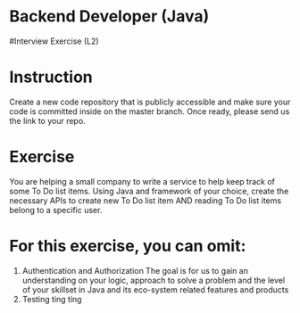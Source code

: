 
# Backend Developer (Java)
#Interview Exercise (L2)
# Instruction
Create a new code repository that is publicly accessible and make sure your code is
committed inside on the master branch. Once ready, please send us the link to your repo.
# Exercise
You are helping a small company to write a service to help keep track of some To Do list
items. Using Java and framework of your choice, create the necessary APIs to create new To
Do list item AND reading To Do list items belong to a specific user.
# For this exercise, you can omit:
1. Authentication and Authorization
The goal is for us to gain an understanding on your logic, approach to solve a problem and
the level of your skillset in Java and its eco-system related features and products
2. Testing ting ting 
